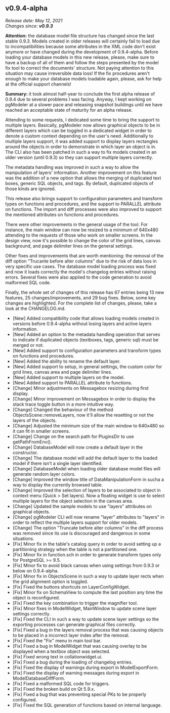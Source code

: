 v0.9.4-alpha
------

<em>Release date: May 12, 2021</em><br/>
<em>Changes since: <strong>v0.9.3</strong></em><br/>

<strong>Attention:</strong> the database model file structure has changed since the last stable 0.9.3. Models created in older releases will certainly fail to load due to incompatibilities because some attributes in the XML code don't exist anymore or have changed during the development of 0.9.4-alpha. Before loading your database models in this new release, please, make sure to have a backup of all of them and follow the steps presented by the model fix tool to correct the documents' structure. Not paying attention to this situation may cause irreversible data loss! If the fix procedures aren't enough to make your database models loadable again, please, ask for help at the official support channels!<br/>

<strong>Summary:</strong> it took almost half-year to conclude the first alpha release of 0.9.4 due to several problems I was facing. Anyway, I kept working on pgModeler at a slower pace and releasing snapshot buildings until we have reached an acceptable state of maturity for an alpha release.<br/>

Attending to some requests, I dedicated some time to bring the support to multiple layers. Basically, pgModeler now allows graphical objects to be in different layers which can be toggled in a dedicated widget in order to denote a custom context depending on the user's need. Additionally to multiple layers support, it was added support to display layers rectangles around the objects in order to demonstrate in which layer an object is in. The CLI also has been patched in such a way to fix models created in an older version (until 0.9.3) so they can support multiple layers correctly.<br/>

The metadata handling was improved in such a way to allow the manipulation of layers' information. Another improvement on this feature was the addition of a new option that allows the merging of duplicated text boxes, generic SQL objects, and tags. By default, duplicated objects of those kinds are ignored.<br/>

This release also brings support to configuration parameters and transform types on functions and procedures, and the support to PARALLEL attribute on functions. The import and diff processes were also improved to support the mentioned attributes on functions and procedures.<br/>

There were other improvements in the general usage of the tool. For instance, the main window can now be resized to a minimum of 640x480 attending to the requests of those who work on smaller screens. In the design view, now it's possible to change the color of the grid lines, canvas background, and page delimiter lines on the general settings.<br/>

Other fixes and improvements that are worth mentioning: the removal of the diff option "Trucante before alter columns" due to the risk of data loss in very specific use cases. The database model loading process was fixed and now it loads correctly the model's changelog entries without raising errors. Several fixes were also applied to the code generation to avoid malformed SQL code. <br/>

Finally, the whole set of changes of this release has 67 entries being 13 new features, 25 changes/improvements, and 29 bug fixes. Below, some key changes are highlighted. For the complete list of changes, please, take a look at the CHANGELOG.md. <br/>

* [New] Added compatibility code that allows loading models created in versions before 0.9.4-alpha without losing layers and active layers information.
* [New] Added an option to the metadata handling operation that serves to indicate if duplicated objects (textboxes, tags, generic sql) must be merged or not.
* [New] Added support to configuration parameters and transform types on functions and procedures.
* [New] Added the ability to rename the default layer.
* [New] Added support to setup, in general settings, the custom color for grid lines, canvas area and page delimiter lines.
* [New] Added support to multiple layers on the model.
* [New] Added support to PARALLEL attribute to functions.
* [Change] Minor adjustments on Messagebox resizing during first display.
* [Change] Minor improvement on Messagebox in order to display the stack trace toggle button in a more intuitive way.
* [Change] Changed the behaviour of the method ObjectsScene::removeLayers, now it'll allow the resetting or not the layers of the objects.
* [Change] Adjusted the minimum size of the main window to 640x480 so it can fit in smaller screens.
* [Change] Change on the search path for PluginsDir to use getPathFromEnv().
* [Change] DatabaseModel will now create a default layer in the constructor.
* [Change] The database model will add the default layer to the loaded model if there isn't a single layer identified.
* [Change] DatabaseModel when loading older database model files will generate random layer colors.
* [Change] Improved the window title of DataManipulationForm in sucha a way to display the currently browsed table.
* [Change] Improved the selection of layers to be associated to object in context menu (Quick > Set layers). Now a floating widget is use to select multiple layers for the object selection in the canvas area.
* [Change] Updated the sample models to use "layers" attributes on graphical objects.
* [Change] pgModeler CLI will now rename "layer" attributes to "layers" in order to reflect the multiple layers support for older models.
* [Change] The option "Truncate before alter columns" in the diff process was removed since its use is discouraged and dangerous in some situations.
* [Fix] Minor fix in the table's catalog query in order to avoid setting up a partitioning strategy when the table is not a partitioned one.
* [Fix] Minor fix in function.sch in order to generate transform types only for PostgreSQL >= 9.5.
* [Fix] Minor fix to avoid black canvas when using settings from 0.9.3 or below on 0.9.4-alpha.
* [Fix] Minor fix in ObjectsScene in such a way to update layer rects when the grid alignment option is toggled.
* [Fix] Fixed the buttons shortcuts on LayerConfigWidget.
* [Fix] Minor fix on SchemaView to compute the last position any time the object is reconfigured.
* [Fix] Fixed the key combination to trigger the magnifier tool.
* [Fix] Minor fixes in ModelWidget, MainWindow to update scene layer settings correctly.
* [Fix] Fixed the CLI in such a way to update scene layer settings so the exporting processes can generate graphical files correctly.
* [Fix] Fixed a bug in the layers removal process that was causing objects to be placed in a incorrect layer index after the removal.
* [Fix] Fixed the "Fix" menu in main tool bar.
* [Fix] Fixed a bug in ModelWidget that was causing overlay to be displayed when a textbox object was selected.
* [Fix] Fixed wrong text in collationwidget.ui.
* [Fix] Fixed a bug during the loading of changelog entries.
* [Fix] Fixed the display of warnings during export in ModelExportForm.
* [Fix] Fixed the display of warning messages during export in ModelDatabaseDiffForm.
* [Fix] Fixed a malformed SQL code for triggers.
* [Fix] Fixed the broken build on Qt 5.9.x.
* [Fix] Fixed a bug that was preventing special PKs to be properly configured.
* [Fix] Fixed the SQL generation of functions based on internal language.
